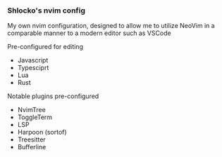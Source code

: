 ### Shlocko's nvim config

My own nvim configuration, designed to allow me to utilize NeoVim in a comparable manner to a modern editor such as VSCode

Pre-configured for editing
 - Javascript
 - Typesciprt
 - Lua
 - Rust

 Notable plugins pre-configured
 - NvimTree
 - ToggleTerm
 - LSP
 - Harpoon (sortof)
 - Treesitter
 - Bufferline

